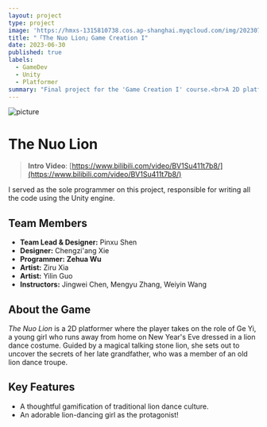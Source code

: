 ```yaml
---
layout: project
type: project
image: 'https://hmxs-1315810738.cos.ap-shanghai.myqcloud.com/img/202307161452197.png'
title: "「The Nuo Lion」Game Creation I"
date: 2023-06-30
published: true
labels:
  - GameDev
  - Unity
  - Platformer
summary: "Final project for the 'Game Creation I' course.<br>A 2D platformer that blends traditional Chinese lion dance culture."
---
```


<img class="my-markdowm-img" src="https://hmxs-1315810738.cos.ap-shanghai.myqcloud.com/img/202307161452197.png" alt="picture">

# The Nuo Lion

> **Intro Video**: [https://www.bilibili.com/video/BV1Su411t7b8/](https://www.bilibili.com/video/BV1Su411t7b8/)

I served as the sole programmer on this project, responsible for writing all the code using the Unity engine.

## Team Members

- **Team Lead & Designer:** Pinxu Shen
- **Designer:** Chengzi'ang Xie
- **Programmer:** **Zehua Wu**
- **Artist:** Ziru Xia
- **Artist:** Yilin Guo
- **Instructors:** Jingwei Chen, Mengyu Zhang, Weiyin Wang

## About the Game

*The Nuo Lion* is a 2D platformer where the player takes on the role of Ge Yi, a young girl who runs away from home on New Year's Eve dressed in a lion dance costume. Guided by a magical talking stone lion, she sets out to uncover the secrets of her late grandfather, who was a member of an old lion dance troupe.

## Key Features

- A thoughtful gamification of traditional lion dance culture.
- An adorable lion-dancing girl as the protagonist!